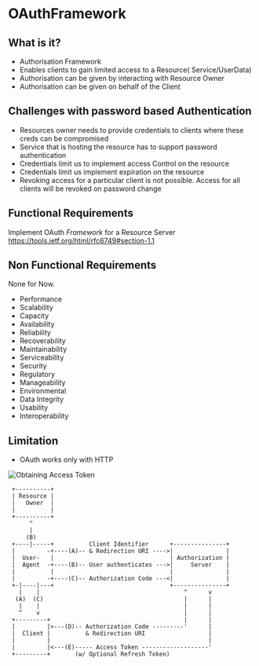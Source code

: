 # OAuthFramework

## What is it?

* Authorisation Framework
* Enables clients to gain limited access to a Resource( Service/UserData) 
* Authorisation can be given by interacting with Resource Owner
* Authorisation can be given on behalf of the Client

## Challenges with password based Authentication

* Resources owner needs to provide credentials to clients where these creds can be compromised
* Service that is hosting the resource has to support password authentication
* Credentials limit us to implement access Control on the resource
* Credentials limit us implement expiration on the resource
* Revoking access for a particular client is not possible. Access for all clients will be revoked on password change

## Functional Requirements

Implement OAuth *Framework* for a Resource Server
https://tools.ietf.org/html/rfc6749#section-1.1

## Non Functional Requirements

None for Now. 

* Performance
* Scalability
* Capacity
* Availability
* Reliability
* Recoverability
* Maintainability
* Serviceability
* Security
* Regulatory
* Manageability
* Environmental
* Data Integrity
* Usability
* Interoperability

## Limitation
* OAuth works only with HTTP

![Obtaining Access Token](https://user-images.githubusercontent.com/14327075/68687025-91efd700-0592-11ea-90ea-035618057f23.png)

     +----------+
     | Resource |
     |   Owner  |
     |          |
     +----------+
          ^
          |
         (B)
     +----|-----+          Client Identifier      +---------------+
     |         -+----(A)-- & Redirection URI ---->|               |
     |  User-   |                                 | Authorization |
     |  Agent  -+----(B)-- User authenticates --->|     Server    |
     |          |                                 |               |
     |         -+----(C)-- Authorization Code ---<|               |
     +-|----|---+                                 +---------------+
       |    |                                         ^      v
      (A)  (C)                                        |      |
       |    |                                         |      |
       ^    v                                         |      |
     +---------+                                      |      |
     |         |>---(D)-- Authorization Code ---------'      |
     |  Client |          & Redirection URI                  |
     |         |                                             |
     |         |<---(E)----- Access Token -------------------'
     +---------+       (w/ Optional Refresh Token)

